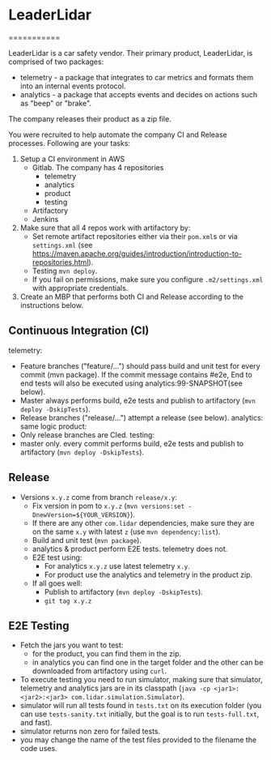 # LeaderLidar
===========

LeaderLidar is a car safety vendor. Their primary product, LeaderLidar, is comprised of two packages:
- telemetry - a package that integrates to car metrics and formats them into an internal events protocol.
- analytics - a package that accepts events and decides on actions such as "beep" or "brake".

The company releases their product as a zip file.

You were recruited to help automate the company CI and Release processes. Following are your tasks:

1. Setup a CI environment in AWS
   - Gitlab. The company has 4 repositories
     - telemetry
     - analytics
     - product
     - testing
   - Artifactory
   - Jenkins
2. Make sure that all 4 repos work with artifactory by:
   - Set remote artifact repositories either via their `pom.xml`s or via `settings.xml` (see https://maven.apache.org/guides/introduction/introduction-to-repositories.html).
   - Testing `mvn deploy`.
   - If you fail on permissions, make sure you configure `.m2/settings.xml` with appropriate credentials.
3. Create an MBP that performs both CI and Release according to the instructions below.

Continuous Integration (CI)
---------------------------
telemetry:
- Feature branches ("feature/...") should pass build and unit test for every commit (mvn package). If the commit message contains #e2e, End to end tests will also be executed using analytics:99-SNAPSHOT(see below).
- Master always performs build, e2e tests and publish to artifactory (`mvn deploy -DskipTests`).
- Release branches ("release/...") attempt a release (see below).
analytics: same logic
product:
- Only release branches are CIed.
testing:
- master only. every commit performs build, e2e tests and publish to artifactory (`mvn deploy -DskipTests`).

Release
-------
- Versions `x.y.z` come from branch `release/x.y`:
  - Fix version in pom to `x.y.z` (`mvn versions:set -DnewVersion=${YOUR_VERSION}`).
  - If there are any other `com.lidar` dependencies, make sure they are on the same `x.y` with latest `z` (use `mvn dependency:list`).
  - Build and unit test (`mvn package`).
  - analytics & product perform E2E tests. telemetry does not.
  - E2E test using:
    - For analytics `x.y.z` use latest telemetry `x.y`.
    - For product use the analytics and telemetry in the product zip.
  - If all goes well:
    - Publish to artifactory (`mvn deploy -DskipTests`).
    - `git tag x.y.z`

E2E Testing
-----------
- Fetch the jars you want to test:
  - for the product, you can find them in the zip.
  - in analytics you can find one in the target folder and the other can be downloaded from artifactory using `curl`.
- To execute testing you need to run simulator, making sure that simulator, telemetry and analytics jars are in its classpath (`java -cp <jar1>:<jar2>:<jar3> com.lidar.simulation.Simulator`).
- simulator will run all tests found in `tests.txt` on its execution folder (you can use `tests-sanity.txt` initially, but the goal is to run `tests-full.txt`, and fast).
- simulator returns non zero for failed tests.
- you may change the name of the test files provided to the filename the code uses.
